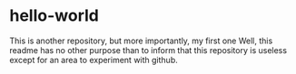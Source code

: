 # hello-world
This is another repository, but more importantly, my first one
Well, this readme has no other purpose than to inform that this repository is useless except for an area to experiment with github.
